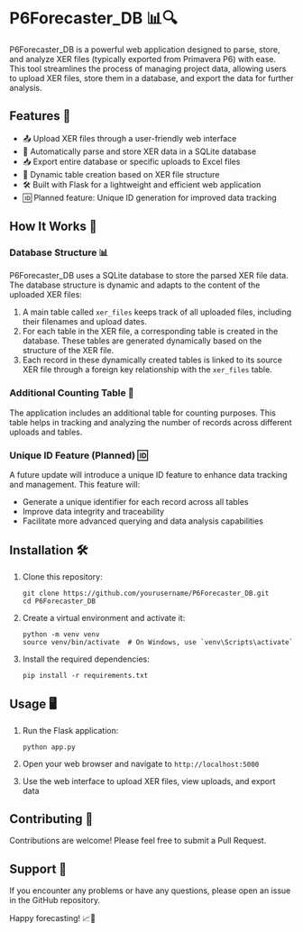 # P6Forecaster_DB 📊🔍

P6Forecaster_DB is a powerful web application designed to parse, store, and analyze XER files (typically exported from Primavera P6) with ease. This tool streamlines the process of managing project data, allowing users to upload XER files, store them in a database, and export the data for further analysis.

## Features 🚀

- 📤 Upload XER files through a user-friendly web interface
- 💾 Automatically parse and store XER data in a SQLite database
- 📥 Export entire database or specific uploads to Excel files
- 🔄 Dynamic table creation based on XER file structure
- 🛠️ Built with Flask for a lightweight and efficient web application
- 🆔 Planned feature: Unique ID generation for improved data tracking

## How It Works 🧠

### Database Structure 📊

P6Forecaster_DB uses a SQLite database to store the parsed XER file data. The database structure is dynamic and adapts to the content of the uploaded XER files:

1. A main table called `xer_files` keeps track of all uploaded files, including their filenames and upload dates.
2. For each table in the XER file, a corresponding table is created in the database. These tables are generated dynamically based on the structure of the XER file.
3. Each record in these dynamically created tables is linked to its source XER file through a foreign key relationship with the `xer_files` table.

### Additional Counting Table 🔢

The application includes an additional table for counting purposes. This table helps in tracking and analyzing the number of records across different uploads and tables.

### Unique ID Feature (Planned) 🆔

A future update will introduce a unique ID feature to enhance data tracking and management. This feature will:

- Generate a unique identifier for each record across all tables
- Improve data integrity and traceability
- Facilitate more advanced querying and data analysis capabilities

## Installation 🛠️

1. Clone this repository:
   ```
   git clone https://github.com/yourusername/P6Forecaster_DB.git
   cd P6Forecaster_DB
   ```

2. Create a virtual environment and activate it:
   ```
   python -m venv venv
   source venv/bin/activate  # On Windows, use `venv\Scripts\activate`
   ```

3. Install the required dependencies:
   ```
   pip install -r requirements.txt
   ```

## Usage 🖥️

1. Run the Flask application:
   ```
   python app.py
   ```

2. Open your web browser and navigate to `http://localhost:5000`

3. Use the web interface to upload XER files, view uploads, and export data

## Contributing 🤝

Contributions are welcome! Please feel free to submit a Pull Request.


## Support 💬

If you encounter any problems or have any questions, please open an issue in the GitHub repository.

Happy forecasting! 📈🎉